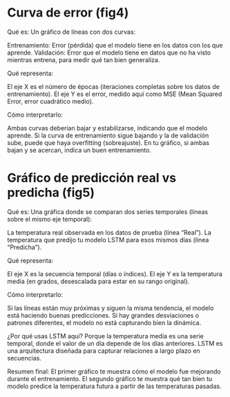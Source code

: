 # Curva de error (fig4)

Qué es: Un gráfico de líneas con dos curvas:

Entrenamiento: Error (pérdida) que el modelo tiene en los datos con los que aprende.
Validación: Error que el modelo tiene en datos que no ha visto mientras entrena, para medir qué tan bien generaliza.

Qué representa:

El eje X es el número de épocas (iteraciones completas sobre los datos de entrenamiento).
El eje Y es el error, medido aquí como MSE (Mean Squared Error, error cuadrático medio).

Cómo interpretarlo:

Ambas curvas deberían bajar y estabilizarse, indicando que el modelo aprende.
Si la curva de entrenamiento sigue bajando y la de validación sube, puede que haya overfitting (sobreajuste).
En tu gráfico, si ambas bajan y se acercan, indica un buen entrenamiento.

# Gráfico de predicción real vs predicha (fig5)

Qué es: Una gráfica donde se comparan dos series temporales (líneas sobre el mismo eje temporal):

La temperatura real observada en los datos de prueba (línea “Real”).
La temperatura que predijo tu modelo LSTM para esos mismos días (línea “Predicha”).

Qué representa:

El eje X es la secuencia temporal (días o índices).
El eje Y es la temperatura media (en grados, desescalada para estar en su rango original).

Cómo interpretarlo:

Si las líneas están muy próximas y siguen la misma tendencia, el modelo está haciendo buenas predicciones.
Si hay grandes desviaciones o patrones diferentes, el modelo no está capturando bien la dinámica.

¿Por qué usas LSTM aquí?
Porque la temperatura media es una serie temporal, donde el valor de un día depende de los días anteriores. LSTM es una arquitectura diseñada para capturar relaciones a largo plazo en secuencias.

Resumen final:
El primer gráfico te muestra cómo el modelo fue mejorando durante el entrenamiento.
El segundo gráfico te muestra qué tan bien tu modelo predice la temperatura futura a partir de las temperaturas pasadas.